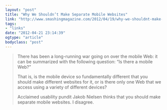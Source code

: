 ```yaml
---
layout: "post"
title: "Why We Shouldn’t Make Separate Mobile Websites"
link: "http://www.smashingmagazine.com/2012/04/19/why-we-shouldnt-make-separate-mobile-websites/"
tags: 
- "links"
date: "2012-04-21 23:14:39"
ogtype: "article"
bodyclass: "post"
---
```


> There has been a long-running war going on over the mobile Web: it can be summarized with the following question: “Is there a mobile Web?”
> 
> That is, is the mobile device so fundamentally different that you should make different websites for it, or is there only one Web that we access using a variety of different devices?
> 
> Acclaimed usability pundit Jakob Nielsen thinks that you should make separate mobile websites. I disagree.